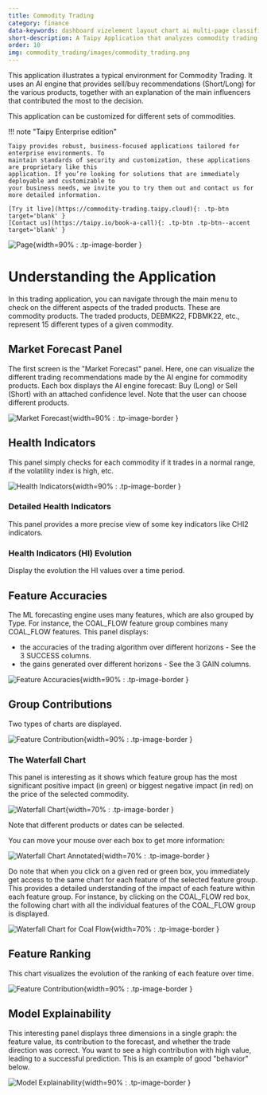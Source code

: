 ```yaml
---
title: Commodity Trading
category: finance
data-keywords: dashboard vizelement layout chart ai multi-page classification enterprise
short-description: A Taipy Application that analyzes commodity trading.
order: 10
img: commodity_trading/images/commodity_trading.png
---
```


This application illustrates a typical environment for Commodity Trading. It uses an AI 
engine that provides sell/buy recommendations (Short/Long) for the various 
products, together with an explanation of the main influencers that contributed 
the most to the decision. 

This application can be customized for different sets of commodities. 

!!! note "Taipy Enterprise edition"

    Taipy provides robust, business-focused applications tailored for enterprise environments. To 
    maintain standards of security and customization, these applications are proprietary like this 
    application. If you’re looking for solutions that are immediately deployable and customizable to 
    your business needs, we invite you to try them out and contact us for more detailed information.

    [Try it live](https://commodity-trading.taipy.cloud){: .tp-btn target='blank' }
    [Contact us](https://taipy.io/book-a-call){: .tp-btn .tp-btn--accent target='blank' }


![Page](images/commodity_trading.png){width=90% : .tp-image-border }

# Understanding the Application

In this trading application, you can navigate through the main menu to check on 
the different aspects of the traded products. These are commodity products. The 
traded products, DEBMK22, FDBMK22, etc., represent 15 different types of a given 
commodity.  

## Market Forecast Panel

The first screen is the "Market Forecast" panel. Here, one can visualize the 
different trading recommendations made by the AI engine for commodity products. 
Each box displays the AI engine forecast: Buy (Long) or Sell (Short) with an 
attached confidence level. Note that the user can choose different products.

![Market Forecast](images/market_forecast.png){width=90% : .tp-image-border }

## Health Indicators

This panel simply checks for each commodity if it trades in a normal range, if 
the volatility index is high, etc.

![Health Indicators](images/health_indicators.png){width=90% : .tp-image-border }

### Detailed Health Indicators

This panel provides a more precise view of some key indicators like CHI2 
indicators.


### Health Indicators (HI) Evolution

Display the evolution the HI values over a time period.

## Feature Accuracies

The ML forecasting engine uses many features, which are also grouped by Type. 
For instance, the COAL_FLOW feature group combines many COAL_FLOW features. 
This panel displays:

- the accuracies of the trading algorithm over different horizons - See the 3 
SUCCESS columns.
- the gains generated over different horizons - See the 3 GAIN columns.

![Feature Accuracies](images/feature_accuracies.png){width=90% : .tp-image-border }


## Group Contributions

Two types of charts are displayed.

![Feature Contribution](images/feature_contribution.png){width=90% : .tp-image-border }

### The Waterfall Chart

This panel is interesting as it shows which feature group has the most 
significant positive impact (in green) or biggest negative impact (in red) on 
the price of the selected commodity.

![Waterfall Chart](images/waterfall_chart.png){width=70% : .tp-image-border }


Note that different products or dates can be selected.

You can move your mouse over each box to get more information:

![Waterfall Chart Annotated](images/waterfall_chart_annotated.png){width=70% : .tp-image-border }

Do note that when you click on a given red or green box, you immediately get 
access to the same chart for each feature of the selected feature group. This 
provides a detailed understanding of the impact of each feature within each 
feature group. For instance, by clicking on the COAL_FLOW red box, the following 
chart with all the individual features of the COAL_FLOW group is displayed.

![Waterfall Chart for Coal Flow](images/waterfall_chart_coal_flow.png){width=70% : .tp-image-border }


## Feature Ranking

This chart visualizes the evolution of the ranking of each feature over time.

![Feature Contribution](images/feature_contribution.png){width=90% : .tp-image-border }


## Model Explainability

This interesting panel displays three dimensions in a single graph: the feature 
value, its contribution to the forecast, and whether the trade direction was 
correct. You want to see a high contribution with high value, leading to a 
successful prediction. This is an example of good "behavior" below.

![Model Explainability](images/model_explainability.png){width=90% : .tp-image-border }